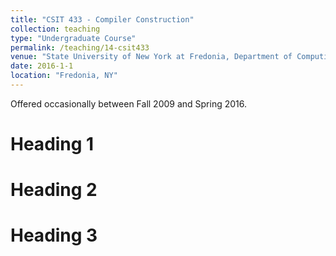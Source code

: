 ```yaml
---
title: "CSIT 433 - Compiler Construction"
collection: teaching
type: "Undergraduate Course"
permalink: /teaching/14-csit433
venue: "State University of New York at Fredonia, Department of Computing and Information Science"
date: 2016-1-1
location: "Fredonia, NY"
---
```


Offered occasionally between Fall 2009 and Spring 2016. 


Heading 1
======

Heading 2
======

Heading 3
======

